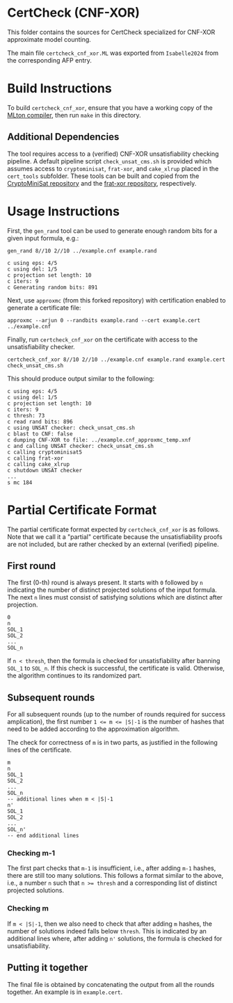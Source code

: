 # CertCheck (CNF-XOR)

This folder contains the sources for CertCheck specialized for CNF-XOR approximate model counting.

The main file `certcheck_cnf_xor.ML` was exported from `Isabelle2024` from the corresponding AFP entry.

# Build Instructions

To build `certcheck_cnf_xor`, ensure that you have a working copy of the [MLton compiler](http://mlton.org/), then run `make` in this directory.

## Additional Dependencies

The tool requires access to a (verified) CNF-XOR unsatisfiability checking pipeline. A default pipeline script `check_unsat_cms.sh` is provided which assumes access to `cryptominisat`, `frat-xor`, and `cake_xlrup` placed in the `cert_tools` subfolder. These tools can be built and copied from the [CryptoMiniSat repository](https://github.com/msoos/cryptominisat) and the [frat-xor repository](https://github.com/meelgroup/frat-xor), respectively.

# Usage Instructions

First, the `gen_rand` tool can be used to generate enough random bits for a given input formula, e.g.:

```
gen_rand 8//10 2//10 ../example.cnf example.rand

c using eps: 4/5
c using del: 1/5
c projection set length: 10
c iters: 9
c Generating random bits: 891
```

Next, use `approxmc` (from this forked repository) with certification enabled to generate a certificate file:

```
approxmc --arjun 0 --randbits example.rand --cert example.cert ../example.cnf
```

Finally, run `certcheck_cnf_xor` on the certificate with access to the unsatisfiability checker.

```
certcheck_cnf_xor 8//10 2//10 ../example.cnf example.rand example.cert check_unsat_cms.sh
```

This should produce output similar to the following:

```
c using eps: 4/5
c using del: 1/5
c projection set length: 10
c iters: 9
c thresh: 73
c read rand bits: 896
c using UNSAT checker: check_unsat_cms.sh
c blast to CNF: false
c dumping CNF-XOR to file: ../example.cnf_approxmc_temp.xnf
c and calling UNSAT checker: check_unsat_cms.sh
c calling cryptominisat5
c calling frat-xor
c calling cake_xlrup
c shutdown UNSAT checker
...
s mc 184
```

# Partial Certificate Format

The partial certificate format expected by `certcheck_cnf_xor` is as follows.
Note that we call it a "partial" certificate because the unsatisfiability proofs are not included, but are rather checked by an external (verified) pipeline.

## First round

The first (0-th) round is always present. It starts with `0` followed by `n` indicating the number of distinct projected solutions of the input formula.
The next `n` lines must consist of satisfying solutions which are distinct after projection.

```
0
n
SOL_1
SOL_2
...
SOL_n
```

If `n < thresh`, then the formula is checked for unsatisfiability after banning `SOL_1` to `SOL_n`.
If this check is successful, the certificate is valid. Otherwise, the algorithm continues to its randomized part.

## Subsequent rounds

For all subsequent rounds (up to the number of rounds required for success amplication), the first number `1 <= m <= |S|-1` is the number of hashes that need to be added according to the approximation algorithm.

The check for correctness of `m` is in two parts, as justified in the following lines of the certificate.

```
m
n
SOL_1
SOL_2
...
SOL_n
-- additional lines when m < |S|-1
n'    
SOL_1
SOL_2
...
SOL_n'
-- end additional lines
```

### Checking m-1

The first part checks that `m-1` is insufficient, i.e., after adding `m-1` hashes, there are still too many solutions.
This follows a format similar to the above, i.e., a number `n` such that `n >= thresh` and a corresponding list of distinct projected solutions.

### Checking m

If `m < |S|-1`, then we also need to check that after adding `m` hashes, the number of solutions indeed falls below `thresh`.
This is indicated by an additional lines where, after adding `n'` solutions, the formula is checked for unsatisfiability.

## Putting it together

The final file is obtained by concatenating the output from all the rounds together. An example is in `example.cert`.

